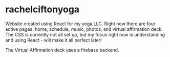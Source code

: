 # rachelciftonyoga

Website created using React for my yoga LLC. 
Right now there are four active pages: home, schedule, music, photos, and virtual affirmation deck.
The CSS is currently not all set up, but my focus right now is understanding and using React - will make it all perfect later!

The Virtual Affirmation deck uses a firebase backend.

